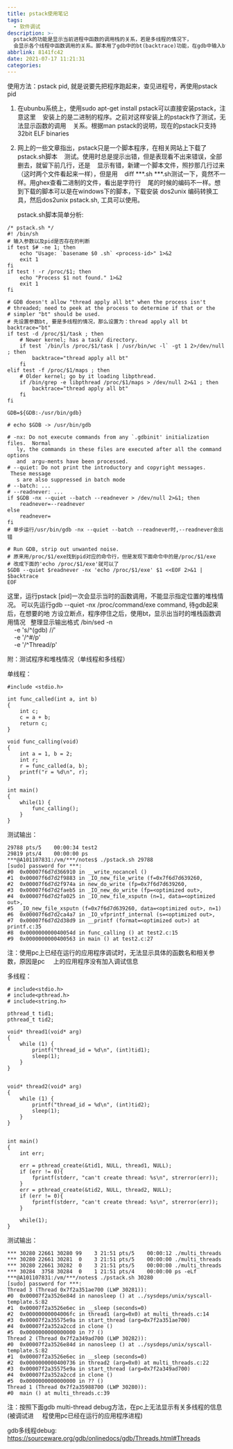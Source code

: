 ```yaml
---
title: pstack使用笔记
tags:
  - 软件调试
description: >-
  pstack的功能是显示当前进程中函数的调用栈的关系，若是多线程的情况下，
  会显示各个线程中函数调用的关系。脚本用了gdb中的bt(backtrace)功能，在gdb中输入bt即可 打印出程序当前的栈中的函数调用关系。
abbrlink: 8141fc42
date: 2021-07-17 11:21:31
categories:
---
```


使用方法：pstack pid, 就是说要先把程序跑起来，查见进程号，再使用pstack pid

1. 在ubunbu系统上，使用sudo apt-get install pstack可以直接安装pstack，注意这里
   安装上的是二进制的程序。之前对这样安装上的pstack作了测试，无法显示函数的调用
   关系。根据man pstack的说明，现在的pstack只支持32bit ELF binaries

2. 网上的一些文章指出，pstack只是一个脚本程序，在相关网站上下载了pstack.sh脚本
   测试。使用时总是提示出错，但是表现看不出来错误，全部删去，就留下前几行，还是
   显示有错，新建一个脚本文件，照抄那几行过来（这时两个文件看起来一样），但是用
   diff ***.sh ***.sh测试一下，竟然不一样。用ghex查看二进制的文件，看出是字符行
   尾的时候的编码不一样。想到下载的脚本可以是在windows下的脚本，下载安装 dos2unix
   编码转换工具，然后dos2unix pstack.sh, 工具可以使用。

   pstack.sh脚本简单分析:
```
/* pstack.sh */
#! /bin/sh
# 输入参数以及pid是否存在的判断
if test $# -ne 1; then
    echo "Usage: `basename $0 .sh` <process-id>" 1>&2
    exit 1 
fi
if test ! -r /proc/$1; then
    echo "Process $1 not found." 1>&2
    exit 1
fi

# GDB doesn't allow "thread apply all bt" when the process isn't
# threaded; need to peek at the process to determine if that or the
# simpler "bt" should be used.
# 先设置参数bt, 要是多线程的情况，那么设置为：thread apply all bt
backtrace="bt"
if test -d /proc/$1/task ; then
    # Newer kernel; has a task/ directory.
    if test `/bin/ls /proc/$1/task | /usr/bin/wc -l` -gt 1 2>/dev/null ; then
        backtrace="thread apply all bt"
    fi
elif test -f /proc/$1/maps ; then
    # Older kernel; go by it loading libpthread.
    if /bin/grep -e libpthread /proc/$1/maps > /dev/null 2>&1 ; then
        backtrace="thread apply all bt"
    fi
fi
 
GDB=${GDB:-/usr/bin/gdb}

# echo $GDB -> /usr/bin/gdb

# -nx: Do not execute commands from any `.gdbinit' initialization files.  Normal
   ly, the commands in these files are executed after all the command options  
   and  argu‐ments have been processed.
# --quiet: Do not print the introductory and copyright messages.  These message
   s are also suppressed in batch mode
# --batch: ...
# --readnever: ...
if $GDB -nx --quiet --batch --readnever > /dev/null 2>&1; then
    readnever=--readnever
else
    readnever=
fi
# 单步运行/usr/bin/gdb -nx --quiet --batch --readnever时,--readnever会出错
 
# Run GDB, strip out unwanted noise.
# 原来用/proc/$1/exe找到pid对应的命令行，但是发现下面命令中的是/proc/$1/exe
# 改成下面的'echo /proc/$1/exe'就可以了
$GDB --quiet $readnever -nx 'echo /proc/$1/exe' $1 <<EOF 2>&1 |
$backtrace 
EOF
```

这里，运行pstack [pid]一次会显示当时的函数调用，不能显示指定位置的堆栈情况。
可以先运行gdb --quiet -nx /proc/command/exe command, 待gdb起来后，在想要的地
方设立断点，程序停住之后，使用bt，显示出当时的堆栈函数调用情况
 
整理显示输出格式
/bin/sed -n \
    -e 's/^(gdb) //' \
    -e '/^#/p' \
    -e '/^Thread/p'

附：测试程序和堆栈情况（单线程和多线程）

单线程：
```
#include <stdio.h>

int func_called(int a, int b)
{
	int c;
	c = a + b;
	return c;
}

void func_calling(void)
{
	int a = 1, b = 2;
	int r;
	r = func_called(a, b);
	printf("r = %d\n", r);
}

int main()
{
	while(1) {
		func_calling();
	}
}
```

测试输出：
```
29788 pts/5    00:00:34 test2
29819 pts/4    00:00:00 ps
***@A101107831:/vm/***/notes$ ./pstack.sh 29788
[sudo] password for ***: 
#0  0x00007f6d7d366910 in __write_nocancel ()
#1  0x00007f6d7d2f9883 in _IO_new_file_write (f=0x7f6d7d639260, 
#2  0x00007f6d7d2f974a in new_do_write (fp=0x7f6d7d639260, 
#3  0x00007f6d7d2faeb5 in _IO_new_do_write (fp=<optimized out>, 
#4  0x00007f6d7d2fa025 in _IO_new_file_xsputn (n=1, data=<optimized out>, 
#5  _IO_new_file_xsputn (f=0x7f6d7d639260, data=<optimized out>, n=1)
#6  0x00007f6d7d2ca4a7 in _IO_vfprintf_internal (s=<optimized out>, 
#7  0x00007f6d7d2d38d9 in __printf (format=<optimized out>) at printf.c:35
#8  0x000000000040054d in func_calling () at test2.c:15
#9  0x0000000000400563 in main () at test2.c:27
```
注：使用pc上已经在运行的应用程序调试时，无法显示具体的函数名和相关参数，原因是pc
    上的应用程序没有加入调试信息

多线程：
```
# include<stdio.h>
# include<pthread.h>
# include<string.h>

pthread_t tid1;
pthread_t tid2;

void* thread1(void* arg)
{
	while (1) {
		printf("thread_id = %d\n", (int)tid1);
		sleep(1);
	} 
}


void* thread2(void* arg)
{
	while (1) {
		printf("thread_id = %d\n", (int)tid2);
		sleep(1);
	}
}


int main()
{
	int err;
	
	err = pthread_create(&tid1, NULL, thread1, NULL);
	if (err != 0){
		fprintf(stderr, "can't create thread: %s\n", strerror(err));
	}
	err = pthread_create(&tid2, NULL, thread2, NULL);
	if (err != 0){
		fprintf(stderr, "can't create thread: %s\n", strerror(err));
	}
	
	while(1); 
}
```
测试输出：
```
*** 30280 22661 30280 99    3 21:51 pts/5    00:00:12 ./multi_threads
*** 30280 22661 30281  0    3 21:51 pts/5    00:00:00 ./multi_threads
*** 30280 22661 30282  0    3 21:51 pts/5    00:00:00 ./multi_threads
*** 30284  3758 30284  0    1 21:51 pts/4    00:00:00 ps -eLf
***@A101107831:/vm/***/notes$ ./pstack.sh 30280
[sudo] password for ***: 
Thread 3 (Thread 0x7f2a351ae700 (LWP 30281)):
#0  0x00007f2a3526e84d in nanosleep () at ../sysdeps/unix/syscall-template.S:82
#1  0x00007f2a3526e6ec in __sleep (seconds=0)
#2  0x00000000004006fc in thread1 (arg=0x0) at multi_threads.c:14
#3  0x00007f2a35575e9a in start_thread (arg=0x7f2a351ae700)
#4  0x00007f2a352a2ccd in clone ()
#5  0x0000000000000000 in ?? ()
Thread 2 (Thread 0x7f2a349ad700 (LWP 30282)):
#0  0x00007f2a3526e84d in nanosleep () at ../sysdeps/unix/syscall-template.S:82
#1  0x00007f2a3526e6ec in __sleep (seconds=0)
#2  0x0000000000400736 in thread2 (arg=0x0) at multi_threads.c:22
#3  0x00007f2a35575e9a in start_thread (arg=0x7f2a349ad700)
#4  0x00007f2a352a2ccd in clone ()
#5  0x0000000000000000 in ?? ()
Thread 1 (Thread 0x7f2a35988700 (LWP 30280)):
#0  main () at multi_threads.c:39
```
注：按照下面gdb multi-thread debug方法，在pc上无法显示有关多线程的信息(被调试进
    程使用pc已经在运行的应用程序进程)

gdb多线程debug:
https://sourceware.org/gdb/onlinedocs/gdb/Threads.html#Threads
